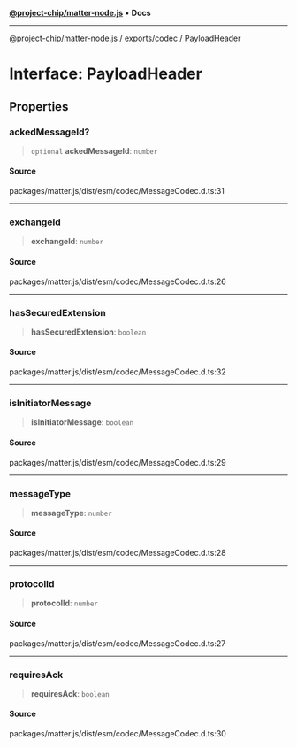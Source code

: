[**@project-chip/matter-node.js**](../../../README.md) • **Docs**

***

[@project-chip/matter-node.js](../../../modules.md) / [exports/codec](../README.md) / PayloadHeader

# Interface: PayloadHeader

## Properties

### ackedMessageId?

> `optional` **ackedMessageId**: `number`

#### Source

packages/matter.js/dist/esm/codec/MessageCodec.d.ts:31

***

### exchangeId

> **exchangeId**: `number`

#### Source

packages/matter.js/dist/esm/codec/MessageCodec.d.ts:26

***

### hasSecuredExtension

> **hasSecuredExtension**: `boolean`

#### Source

packages/matter.js/dist/esm/codec/MessageCodec.d.ts:32

***

### isInitiatorMessage

> **isInitiatorMessage**: `boolean`

#### Source

packages/matter.js/dist/esm/codec/MessageCodec.d.ts:29

***

### messageType

> **messageType**: `number`

#### Source

packages/matter.js/dist/esm/codec/MessageCodec.d.ts:28

***

### protocolId

> **protocolId**: `number`

#### Source

packages/matter.js/dist/esm/codec/MessageCodec.d.ts:27

***

### requiresAck

> **requiresAck**: `boolean`

#### Source

packages/matter.js/dist/esm/codec/MessageCodec.d.ts:30
